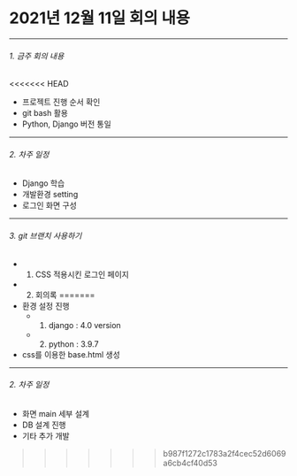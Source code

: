 # 2021년 12월 11일 회의 내용
------
###### 1. 금주 회의 내용
<<<<<<< HEAD
  - 프로젝트 진행 순서 확인
  - git bash 활용
  - Python, Django 버전 통일
------
###### 2. 차주 일정
  - Django 학습
  - 개발환경 setting
  - 로그인 화면 구성
------
###### 3. git 브랜치 사용하기
 - 1. CSS 적용시킨 로그인 페이지
 - 2. 회의록
=======
  - 환경 설정 진행
    * 1. django : 4.0 version
    * 2. python : 3.9.7
  - css를 이용한 base.html 생성 

------
###### 2. 차주 일정
  - 화면 main 세부 설계 
  - DB 설계 진행 
  - 기타 추가 개발 

>>>>>>> b987f1272c1783a2f4cec52d6069a6cb4cf40d53
